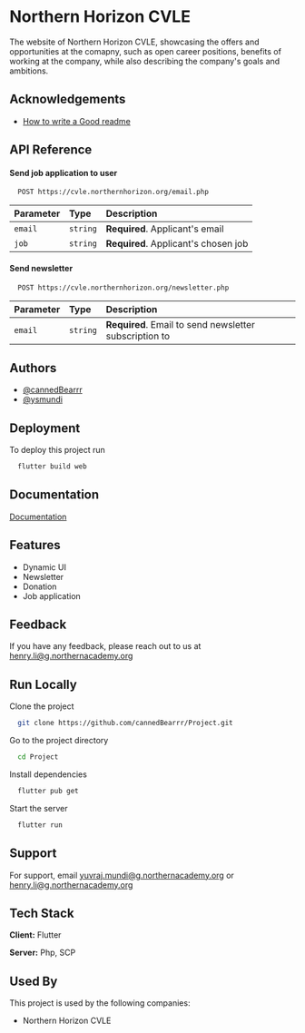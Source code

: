# Northern Horizon CVLE

The website of Northern Horizon CVLE, showcasing the offers and opportunities at the comapny, such as open career positions, benefits of working at the company, while also describing the company's goals and ambitions. 


## Acknowledgements

 
 - [How to write a Good readme](https://bulldogjob.com/news/449-how-to-write-a-good-readme-for-your-github-project)


## API Reference

#### Send job application to user

```http
  POST https://cvle.northernhorizon.org/email.php
```

| Parameter | Type     | Description                          |
|:----------| :------- |:-------------------------------------|
| `email`   | `string` | **Required**. Applicant's email      |
 | `job`    | `string` | **Required**. Applicant's chosen job |

#### Send newsletter

```http
  POST https://cvle.northernhorizon.org/newsletter.php
```

| Parameter | Type     | Description                                            |
|:----------| :------- |:-------------------------------------------------------|
| `email`   | `string` | **Required**. Email to send newsletter subscription to |

## Authors

- [@cannedBearrr](https://github.com/cannedBearrr)
- [@ysmundi](https://github.com/ysmundi)



## Deployment

To deploy this project run

```bash
  flutter build web
```


## Documentation

[Documentation](https://docs.google.com/document/d/1OxBElLyvzMfaspCuPWi3Stdw2suMHGqGUGikf0WbT-I/edit#heading=h.rbep76rfagj0)

## Features

- Dynamic UI
- Newsletter
- Donation
- Job application


## Feedback

If you have any feedback, please reach out to us at henry.li@g.northernacademy.org


## Run Locally

Clone the project

```bash
  git clone https://github.com/cannedBearrr/Project.git
```

Go to the project directory

```bash
  cd Project
```

Install dependencies

```bash
  flutter pub get
```

Start the server

```bash
  flutter run
```


## Support

For support, email yuvraj.mundi@g.northernacademy.org or henry.li@g.northernacademy.org


## Tech Stack

**Client:** Flutter

**Server:** Php, SCP

## Used By

This project is used by the following companies:

- Northern Horizon CVLE
